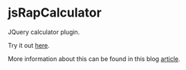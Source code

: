 # jsRapCalculator
JQuery calculator plugin.

Try it out <a href="https://thibor.github.io/jsRapCalculator/">here</a>. 

More information about this can be found in this blog <a href="https://www.jqueryscript.net/other/Scientific-Calculator-jsRapCalculator.html">article</a>.
